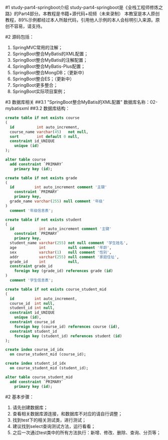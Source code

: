 #1 study-part4-springboot介绍
study-part4-springboot是《全栈工程师修炼之路》的Part4部分。本教程是书籍+源代码+视频（未来录制）
本教室是本人原创教程，89%示例都经过本人所敲代码，引用他人示例的本人会标明引入来源。原创不容易，请支持。

#2 源码包括：
1. SpringMVC常用的注解；
2. SpringBoot整合MyBatis的XML配置；
3. SpringBoot整合MyBatis的注解配置；
4. SpringBoot整合MyBatis-Plus配置；
5. SpringBoot整合MongDB；（更新中）
6. SpringBoot整合ES；（更新中）
7. SpringBoot更多整合；
8. SpringBoot实际项目案例；

#3 数据库相关
##3.1 "SpringBoot整合MyBatis的XML配置" 数据库名称：02-mybatisxml
##3.2 数据库结构：
```sql
create table if not exists course
(
  id          int auto_increment,
  course_name varchar(45)   not null,
  sort        int default 0 null,
  constraint id_UNIQUE
    unique (id)
);

alter table course
  add constraint `PRIMARY`
    primary key (id);

create table if not exists grade
(
  id         int auto_increment comment '主键'
    constraint `PRIMARY`
    primary key,
  grade_name varchar(255) null comment '年级'
)
  comment '年级信息表';

create table if not exists student
(
  id           int auto_increment comment '主键'
    constraint `PRIMARY`
    primary key,
  student_name varchar(255) not null comment '学生姓名',
  age          int          null comment '年龄',
  sex          varchar(1)   null comment '性别',
  addr         varchar(255) null comment '家庭住址',
  grade_id     int          null,
  constraint grade_id
    foreign key (grade_id) references grade (id)
)
  comment '学生信息表';

create table if not exists course_student_mid
(
  id         int auto_increment,
  course_id  int null,
  student_id int null,
  constraint id_UNIQUE
    unique (id),
  constraint course_id
    foreign key (course_id) references course (id),
  constraint student_id
    foreign key (student_id) references student (id)
);

create index course_id_idx
  on course_student_mid (course_id);

create index student_id_idx
  on course_student_mid (student_id);

alter table course_student_mid
  add constraint `PRIMARY`
    primary key (id);
```
#2 基本步骤：
1. 请先创建数据库；
2. 查看相关数据库源连接，和数据库不对应的请自行调整；
3. 找到test下的相关测试类，进行测试；
4. 建议找到select查询测试方法，运行看看；
5. 之后一次通过test类中的所有方法执行：新增、修改、删除、查询、分页等；

